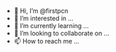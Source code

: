 - 👋 Hi, I’m @firstpcn
- 👀 I’m interested in ...
- 🌱 I’m currently learning ...
- 💞️ I’m looking to collaborate on ...
- 📫 How to reach me ...

<!---
firstpcn/firstpcn is a ✨ special ✨ repository because its `README.md` (this file) appears on your GitHub profile.
You can click the Preview link to take a look at your changes.
--->

